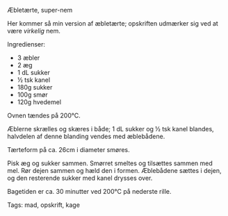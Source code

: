 Æbletærte, super-nem

Her kommer så min version af æbletærte; opskriften udmærker sig ved at være _virkelig_ nem.

Ingredienser:


* 3 æbler
* 2 æg
* 1 dL sukker
* &frac12; tsk kanel
* 180g sukker
* 100g smør
* 120g hvedemel

Ovnen tændes på 200&deg;C.

Æblerne skrælles og skæres i både; 1 dL sukker og &frac12; tsk kanel blandes, halvdelen af denne blanding vendes med æblebådene.

Tærteform på ca. 26cm i diameter smøres.

Pisk æg og sukker sammen. Smørret smeltes og tilsættes sammen med mel. Rør dejen sammen og hæld den i formen.
Æblebådene sættes i dejen, og den resterende sukker med kanel drysses over.

Bagetiden er ca. 30 minutter ved 200&deg;C på nederste rille.

Tags: mad, opskrift, kage
